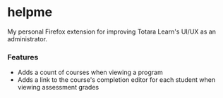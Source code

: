 # helpme

My personal Firefox extension for improving Totara Learn's UI/UX as an administrator.

### Features

* Adds a count of courses when viewing a program
* Adds a link to the course's completion editor for each student when viewing assessment grades